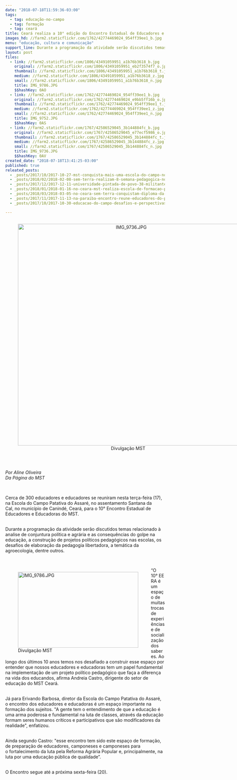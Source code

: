 ```yaml
---
date: "2018-07-18T11:59:36-03:00"
tags:
  - tag: educação-no-campo
  - tag: formação
  - tag: ceará
title: Ceará realiza a 10° edição do Encontro Estadual de Educadores e Educadores do MST
images_hd: //farm2.staticflickr.com/1762/42774469024_954ff39ee1_b.jpg
menu: "educação, cultura e comunicação"
support_line: Durante a programação da atividade serão discutidos temas relacionado à analise de conjuntura política e agrária e as consequências do golpe na educação
layout: post
files:
  - link: //farm2.staticflickr.com/1806/43491059951_a1b76b3618_b.jpg
    original: //farm2.staticflickr.com/1806/43491059951_eb2f3574f7_o.jpg
    thumbnail: //farm2.staticflickr.com/1806/43491059951_a1b76b3618_t.jpg
    medium: //farm2.staticflickr.com/1806/43491059951_a1b76b3618_z.jpg
    small: //farm2.staticflickr.com/1806/43491059951_a1b76b3618_n.jpg
    title: IMG_9786.JPG
    $$hashKey: 0AO
  - link: //farm2.staticflickr.com/1762/42774469024_954ff39ee1_b.jpg
    original: //farm2.staticflickr.com/1762/42774469024_e9bb5ff16b_o.jpg
    thumbnail: //farm2.staticflickr.com/1762/42774469024_954ff39ee1_t.jpg
    medium: //farm2.staticflickr.com/1762/42774469024_954ff39ee1_z.jpg
    small: //farm2.staticflickr.com/1762/42774469024_954ff39ee1_n.jpg
    title: IMG_9752.JPG
    $$hashKey: 0AS
  - link: //farm2.staticflickr.com/1767/42586529045_3b144884fc_b.jpg
    original: //farm2.staticflickr.com/1767/42586529045_e77ecf5986_o.jpg
    thumbnail: //farm2.staticflickr.com/1767/42586529045_3b144884fc_t.jpg
    medium: //farm2.staticflickr.com/1767/42586529045_3b144884fc_z.jpg
    small: //farm2.staticflickr.com/1767/42586529045_3b144884fc_n.jpg
    title: IMG_9736.JPG
    $$hashKey: 0AV
created_date: "2018-07-18T13:41:25-03:00"
published: true
releated_posts:
  - _posts/2017/10/2017-10-27-mst-conquista-mais-uma-escola-do-campo-no-ceara.md
  - _posts/2018/02/2018-02-08-sem-terra-realizam-8-semana-pedagogica-no-ceara.md
  - _posts/2017/12/2017-12-11-universidade-pintada-de-povo-38-militantes-se-formam-em-historia-no-rio-grande-do-sul.md
  - _posts/2018/01/2018-01-16-no-ceara-mst-realiza-escola-de-formacao-para-juventud.md
  - _posts/2018/03/2018-03-05-no-ceara-sem-terra-conquistam-diploma-da-segunda-licenciatura-em-educacao-do-campo.md
  - _posts/2017/11/2017-11-13-na-paraiba-encontro-reune-educadores-do-programa-brasil-alfabetizado.md
  - _posts/2017/10/2017-10-30-educacao-do-campo-desafios-e-perspectivas.md

---
```

<div style="text-align:center">
<figure class="image" style="display:inline-block"><img alt="IMG_9736.JPG" src="//farm2.staticflickr.com/1767/42586529045_3b144884fc_b.jpg" width="700" />
<figcaption>Divulga&ccedil;&atilde;o MST&nbsp;</figcaption>
</figure>
</div>

<p>&nbsp;</p>

<p><em>Por Aline Oliveira&nbsp;<br />
Da P&aacute;gina do MST&nbsp;</em></p>

<p style="box-sizing: inherit; margin: 0px 0px 11px; font-size: 1.1em; color: rgb(85, 85, 85); font-family: Helvetica, Arial, sans-serif;">&nbsp;</p>

<p>Cerca de 300 educadores e educadores se reuniram&nbsp;nesta ter&ccedil;a-feira (17), na&nbsp;Escola do Campo Patativa do Assar&eacute;, no assentamento Santana da Cal,&nbsp;no munic&iacute;pio de Canind&eacute;, Cear&aacute;, para o 10&deg;&nbsp;Encontro Estadual de Educadores e Educadoras do MST.&nbsp;</p>

<p><br />
Durante a programa&ccedil;&atilde;o da atividade ser&atilde;o discutidos temas relacionado &agrave; analise de conjuntura pol&iacute;tica e agr&aacute;ria e as consequ&ecirc;ncias do golpe na educa&ccedil;&atilde;o, a constru&ccedil;&atilde;o de&nbsp;projetos pol&iacute;ticos pedag&oacute;gicos nas escolas, os desafios de elabora&ccedil;&atilde;o da pedagogia libertadora, a tem&aacute;tica da agroecologia, dentre outros.&nbsp;</p>

<p>&nbsp;</p>

<figure class="image" style="float:left"><img alt="IMG_9786.JPG" height="239" src="//farm2.staticflickr.com/1806/43491059951_a1b76b3618_b.jpg" width="380" />
<figcaption>Divulga&ccedil;&atilde;o MST&nbsp;</figcaption>
</figure>

<p>&ldquo;O 10&deg;&nbsp;EERA &eacute; um espa&ccedil;o de muitas trocas de experi&ecirc;ncias e&nbsp;de socializa&ccedil;&atilde;o dos saberes. Ao longo dos &uacute;ltimos 10 anos temos nos desafiado a construir esse espa&ccedil;o&nbsp;por entender que nossos educadores e educadoras tem um papel fundamental na implementa&ccedil;&atilde;o de um projeto pol&iacute;tico pedag&oacute;gico que&nbsp;fa&ccedil;a a diferen&ccedil;a na vida dos educandos, afirma Andreia Castro, dirigente do setor de educa&ccedil;&atilde;o do MST Cear&aacute;.</p>

<p><br />
J&aacute; para Erivando Barbosa, diretor da Escola do Campo Patativa do Assar&eacute;, o encontro dos educadores e educadoras &eacute; um espa&ccedil;o importante na forma&ccedil;&atilde;o dos sujeitos.&nbsp;&quot;A&nbsp;gente tem o entendimento de que a educa&ccedil;&atilde;o &eacute; uma arma poderosa e fundamental na luta de classes, atrav&eacute;s da educa&ccedil;&atilde;o formam&nbsp;seres humanos cr&iacute;ticos e participativos que s&atilde;o modificadores da realidade&quot;, enfatizou.</p>

<p><br />
Ainda segundo Castro:&nbsp;&quot;esse encontro tem sido este&nbsp;espa&ccedil;o de forma&ccedil;&atilde;o, de prepara&ccedil;&atilde;o de educadores, camponeses e camponeses para o&nbsp;fortalecimento da luta pela Reforma Agr&aacute;ria Popular e, principalmente, na luta por uma educa&ccedil;&atilde;o&nbsp;p&uacute;blica de qualidade&rdquo;.</p>

<p><br />
O Encontro segue at&eacute; a pr&oacute;xima sexta-feira (20).&nbsp;</p>
